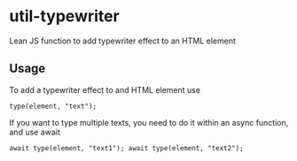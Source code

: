 # util-typewriter

Lean JS function to add typewriter effect to an HTML element

## Usage

To add a typewriter effect to and HTML element use

`type(element, "text");`

If you want to type multiple texts, you need to do it within an async function, and use await

`await type(element, "text1"); await type(element, "text2");`
